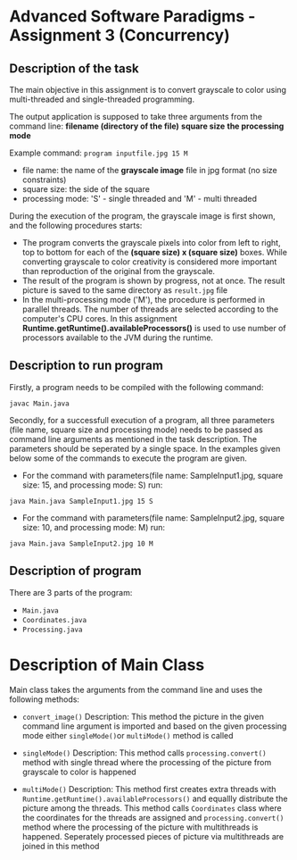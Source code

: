# Advanced Software Paradigms - Assignment 3 (Concurrency)

## Description of the task



The main objective in this assignment is to convert grayscale to color using multi-threaded and single-threaded  programming.

The output application is supposed to take three arguments from the command line:
**filename (directory of the file)**
**square size**
**the processing mode**

Example command: `program inputfile.jpg 15 M`

- file name: the name of the **grayscale image** file in jpg format (no size constraints)
- square size: the side of the square
- processing mode: 'S' - single threaded and 'M' - multi threaded



During the execution of the program, the grayscale image is first shown, and the following procedures starts:
- The program converts the grayscale pixels into color from left to right, top to bottom for each of the **(square size) x (square size)** boxes. While converting grayscale to color creativity is considered more important than reproduction of the original from the grayscale. 
- The result of the program is shown by progress, not at once. The result picture is saved to the same directory as `result.jpg` file
- In the multi-processing mode ('M'), the procedure is performed in parallel threads. The number of threads are selected according to the computer's CPU cores. In this assignment **Runtime.getRuntime().availableProcessors()** is used to use number of processors available to the JVM during the runtime.

## Description to run program

Firstly, a program needs to be compiled with the following command:
```
javac Main.java
```

Secondly, for a successfull execution of a program, all three parameters (file name, square size and processing mode) needs to be passed as command line arguments as mentioned in the task description. The parameters should be seperated by a single space. In the examples given below some of the commands to execute the program are given.

- For the command with parameters(file name: SampleInput1.jpg, square size: 15, and processing mode: S) run:
```
java Main.java SampleInput1.jpg 15 S
```

- For the command with parameters(file name: SampleInput2.jpg, square size: 10, and processing mode: M) run:
```
java Main.java SampleInput2.jpg 10 M
```

## Description of program

There are 3 parts of the program:

- `Main.java`
- `Coordinates.java`
- `Processing.java`


# Description of Main Class
Main class takes the arguments from the command line and uses the following methods:

- `convert_image()`
Description: This method the picture in the given command line argument is imported and based on the given processing mode either `singleMode()`or `multiMode()` method is called

- `singleMode()`
Description: This method calls `processing.convert()` method with single thread where the processing of the picture from grayscale to color is happened

- `multiMode()`
Description: This method first creates extra threads with `Runtime.getRuntime().availableProcessors()` and equallly distribute the picture among the threads. This method calls `Coordinates` class where the coordinates for the threads are assigned and `processing.convert()` method where the processing of the picture with multithreads is happened. Seperately processed pieces of picture via multithreads are joined in this method